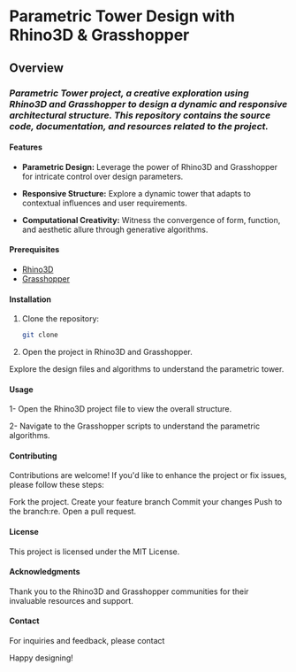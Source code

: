 # Parametric Tower Design with Rhino3D & Grasshopper

## Overview

### *Parametric Tower project, a creative exploration using Rhino3D and Grasshopper to design a dynamic and responsive architectural structure. This repository contains the source code, documentation, and resources related to the project.*

#### Features

- **Parametric Design:** Leverage the power of Rhino3D and Grasshopper for intricate control over design parameters.
  
- **Responsive Structure:** Explore a dynamic tower that adapts to contextual influences and user requirements.
  
- **Computational Creativity:** Witness the convergence of form, function, and aesthetic allure through generative algorithms.

#### Prerequisites

- [Rhino3D](https://www.rhino3d.com/)
- [Grasshopper](https://www.grasshopper3d.com/)

#### Installation

1. Clone the repository:

   ```bash
   git clone

2. Open the project in Rhino3D and Grasshopper.

Explore the design files and algorithms to understand the parametric tower.

#### Usage

1- Open the Rhino3D project file to view the overall structure.

2- Navigate to the Grasshopper scripts to understand the parametric algorithms.

#### Contributing

Contributions are welcome! If you'd like to enhance the project or fix issues, please follow these steps:

Fork the project.
Create your feature branch
Commit your changes
Push to the branch:re.
Open a pull request.

#### License

This project is licensed under the MIT License.

#### Acknowledgments

Thank you to the Rhino3D and Grasshopper communities for their invaluable resources and support.

#### Contact
For inquiries and feedback, please contact

Happy designing!
